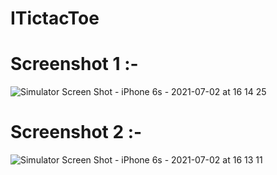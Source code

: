 
# ITictacToe

# Screenshot 1 :-

![Simulator Screen Shot - iPhone 6s - 2021-07-02 at 16 14 25](https://user-images.githubusercontent.com/54436939/124265150-f50cf380-db52-11eb-8d3c-48653770eac8.png)


# Screenshot 2 :-

![Simulator Screen Shot - iPhone 6s - 2021-07-02 at 16 13 11](https://user-images.githubusercontent.com/54436939/124265164-f9391100-db52-11eb-8fb8-830495500d11.png)
